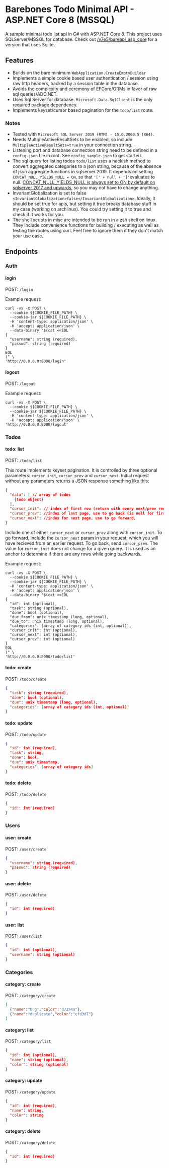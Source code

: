 # Barebones Todo Minimal API - ASP.NET Core 8 (MSSQL)

A sample minimal todo list api in C# with ASP.NET Core 8. This project uses
SQLServer/MSSQL for database. Check out
[/v7e5/bareapi_asp_core](https://github.com/v7e5/bareapi_asp_core) for a
version that uses Sqlite.

## Features
+ Builds on the bare minimum `WebApplication.CreateEmptyBuilder`
+ Implements a simple cookie based user authentication / session using raw http
headers, backed by a session table in the database.
+ Avoids the complexity and ceremony of EFCore/ORMs in favor of raw sql
queries/ADO.NET.
+ Uses Sql Server for database. `Microsoft.Data.SqlClient` is the only required
package dependency. 
+ Implements keyset/cursor based pagination for the `todo/list` route.

### Notes
+ Tested with `Microsoft SQL Server 2019 (RTM) - 15.0.2000.5 (X64)`.
+ Needs MultipleActiveResultSets to be enabled, so include
`MultipleActiveResultSets=true` in your connection string.
+ Listening port and database connection string need to be defined in a
`config.json` file in root. See `config_sample.json` to get started.
+ The sql query for listing todos `todo/list` uses a hackish method to convert
aggregated categories to a json string, because of the absence of json
aggregate functions in sqlserver 2019. It depends on setting
`CONCAT_NULL_YIELDS_NULL = ON`, so that `'[' + null + ']'`evaluates to null.
[CONCAT_NULL_YIELDS_NULL is always set to ON by default on sqlserver 2017 and
upwards](https://learn.microsoft.com/en-us/sql/t-sql/statements/set-concat-null-yields-null-transact-sql),
so you may not have to change anything.
+ InvariantGlobalization is set to false
`<InvariantGlobalization>false</InvariantGlobalization>`. Ideally, it should be
set true for apis, but setting it true breaks database stuff in my case
(working on archlinux). You could try setting it to true and check if it works
for you.
+ The shell scripts in misc are intended to be run in a zsh shell on linux. They
include convenience functions for building / executing as well as testing the
routes using curl. Feel free to ignore them if they don't match your use case.

## Endpoints

### Auth

#### login
POST: `/login`

Example request:
```shell
curl -vs -X POST \
  --cookie ${COOKIE_FILE_PATH} \
  --cookie-jar ${COOKIE_FILE_PATH} \
  -H 'content-type: application/json' \
  -H 'accept: application/json' \
  --data-binary "$(cat <<EOL
{
  "username": string (required),
  "passwd": string (required)
}
EOL
)" \
'http://0.0.0.0:8000/login'

```

#### logout
POST: `/logout`

Example request:
```shell
curl -vs -X POST \
  --cookie ${COOKIE_FILE_PATH} \
  --cookie-jar ${COOKIE_FILE_PATH} \
  -H 'content-type: application/json' \
  -H 'accept: application/json' \
'http://0.0.0.0:8000/logout'

```

### Todos

#### todo: list
POST: `/todo/list`

This route implements keyset pagination. It is controlled by three optional
parameters: `cursor_init`, `cursor_prev` and `cursor_next`. Initial 
request without any parameters returns a JSON response something like this:
```json
{
  "data": [ // array of todos
    {todo object}
  ],
  "cursor_init": // index of first row (return with every next/prev request),
  "cursor_prev": //index of last page, use to go back (is null for first page)
  "cursor_next": //index for next page, use to go forward,
}
```
Include one of either `cursor_next` or `cursor_prev` along with `cursor_init`.
To go forward, include the `cursor_next` param in your request, which you
will have recieved from an earlier request. To go back, send `cursor_prev`.
The value for `cursor_init` does not change for a given query. It is used as an
anchor to determine if there are any rows while going backwards.

Example request:
```shell
curl -vs -X POST \
  --cookie ${COOKIE_FILE_PATH} \
  --cookie-jar ${COOKIE_FILE_PATH} \
  -H 'content-type: application/json' \
  -H 'accept: application/json' \
  --data-binary "$(cat <<EOL
{
  "id": int (optional),
  "task": string (optional),
  "done": bool (optional),
  "due_from": unix timestamp (long, optional),
  "due_to": unix timestamp (long, optional),
  "categories": [array of category ids (int, optional)],
  "cursor_init": int (optional),
  "cursor_next": int (optional),
  "cursor_prev": int (optional)
}
EOL
)" \
'http://0.0.0.0:8000/todo/list'

```

#### todo: create
POST: `/todo/create`

```json
{
  "task": string (required),
  "done": bool (optional),
  "due": unix timestamp (long, optional),
  "categories": [array of category ids (int, optional)]
}
```

#### todo: update
POST: `/todo/update`

```json
{
  "id": int (required),
  "task": string,
  "done": bool,
  "due": unix timestamp,
  "categories": [array of category ids]
}
```

#### todo: delete
POST: `/todo/delete`

```json
{
  "id": int (required)
}
```

### Users

#### user: create
POST: `/user/create`

```json
{
  "username": string (required),
  "passwd": string (required)
}
```

#### user: delete
POST: `/user/delete`

```json
{
  "id": int (required)
}
```
#### user: list
POST: `/user/list`

```json
{
  "id": int (optional),
  "username": string (optional)
}
```

### Categories

#### category: create
POST: `/category/create`

```json
[
  {"name":"bug","color":"d73a4a"},
  {"name":"duplicate","color":"cfd3d7"}
]
```

#### category: list
POST: `/category/list`

```json
{
  "id": int (optional),
  "name": string (optional),
  "color": string (optional)
}
```

#### category: update
POST: `/category/update`

```json
{
  "id": int (required),
  "name": string,
  "color": string
}
```

#### category: delete
POST: `/category/delete`

```json
{
  "id": int (required)
}
```
